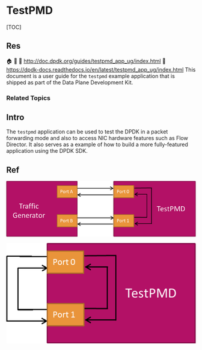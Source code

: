 # TestPMD

[TOC]



## Res
🏠 
🚧 
📂 http://doc.dpdk.org/guides/testpmd_app_ug/index.html
📂 https://dpdk-docs.readthedocs.io/en/latest/testpmd_app_ug/index.html
This document is a user guide for the `testpmd` example application that is shipped as part of the Data Plane Development Kit.


### Related Topics



## Intro
The `testpmd` application can be used to test the DPDK in a packet forwarding mode and also to access NIC hardware features such as Flow Director. It also serves as a example of how to build a more fully-featured application using the DPDK SDK.



## Ref
[DPDK : 用 TestPMD 测试 DPDK 性能和功能 | CSDN]: https://blog.csdn.net/hhd1988/article/details/123009368
[DPDK测试testpmd]: https://www.cnblogs.com/hjxiamen/p/17947295

[👍 dpdk学习笔记2------TestPMD使用 | CSDN]: http://t.csdnimg.cn/1WeKh

![](../../../../../../Assets/Pics/Pasted%20image%2020240612164615.png)

![](../../../../../../Assets/Pics/Pasted%20image%2020240612164620.png)

